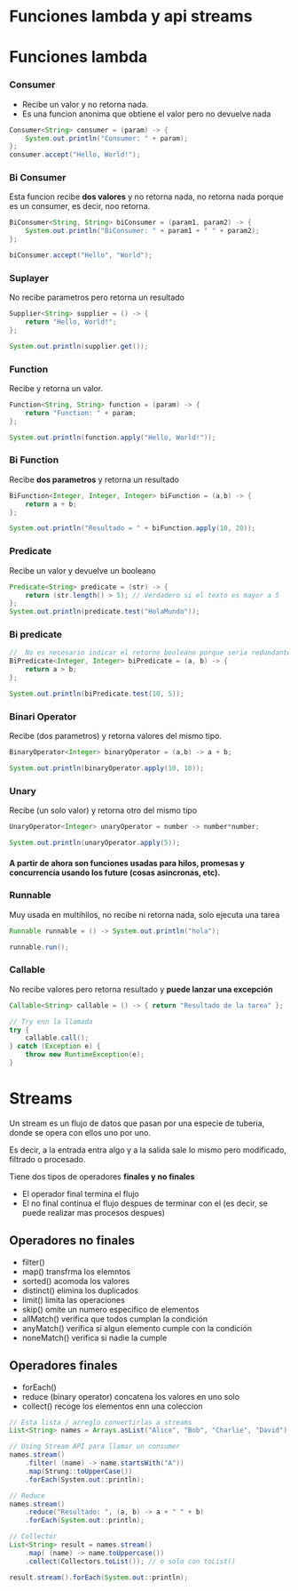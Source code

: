# Funciones lambda y api streams


# Funciones lambda

### Consumer

- Recibe un valor y no retorna nada.
- Es una funcion anonima que obtiene el valor pero no devuelve nada

```java
Consumer<String> consumer = (param) -> {
    System.out.println("Consumer: " + param);
};
consumer.accept("Hello, World!");
```

### Bi Consumer

Esta funcion recibe **dos valores** y no retorna nada, no retorna nada porque es un consumer, es decir, noo retorna.

```java
BiConsumer<String, String> biConsumer = (param1, param2) -> {
    System.out.println("BiConsumer: " + param1 + " " + param2);
};

biConsumer.accept("Hello", "World");
```

### Suplayer

No recibe parametros pero retorna un resultado

```java
Supplier<String> supplier = () -> {
    return "Hello, World!";
};

System.out.println(supplier.get());
```

### Function

Recibe y retorna un valor.

```java
Function<String, String> function = (param) -> {
    return "Function: " + param;
};

System.out.println(function.apply("Hello, World!"));
```

### Bi Function

Recibe **dos parametros** y retorna un resultado

```java
BiFunction<Integer, Integer, Integer> biFunction = (a,b) -> {
    return a + b;
};

System.out.println("Resultado = " + biFunction.apply(10, 20));
```

### Predicate

Recibe un valor y devuelve un booleano

```java
Predicate<String> predicate = (str) -> {
    return (str.length() > 5); // Verdadero si el texto es mayor a 5
};
System.out.println(predicate.test("HolaMundo"));
```

### Bi predicate

```java
//  No es necesario indicar el retorno booleano porque seria redundante
BiPredicate<Integer, Integer> biPredicate = (a, b) -> {
    return a > b;
};

System.out.println(biPredicate.test(10, 5));
```

### Binari Operator

Recibe (dos parametros) y retorna valores del mismo tipo.

```java
BinaryOperator<Integer> binaryOperator = (a,b) -> a + b;

System.out.println(binaryOperator.apply(10, 10));
```

### Unary

Recibe (un solo valor) y retorna otro del mismo tipo

```java
UnaryOperator<Integer> unaryOperator = number -> number*number;

System.out.println(unaryOperator.apply(5));
```

#### A partir de ahora son funciones usadas para hilos, promesas y concurrencia usando los future (cosas asincronas, etc).

### Runnable

Muy usada en multihilos, no recibe ni retorna nada, solo ejecuta una tarea

```java
Runnable runnable = () -> System.out.println("hola");

runnable.run();
```

### Callable

No recibe valores pero retorna resultado y **puede lanzar una excepción**

```java
Callable<String> callable = () -> { return "Resultado de la tarea" };

// Try enn la llamada
try {
    callable.call();
} catch (Exception e) {
    throw new RuntimeException(e);
}  
```

# Streams

Un stream es un flujo de datos que pasan por una especie de tuberia, donde se opera con ellos uno por uno.

Es decir, a la entrada entra algo y a la salida sale lo mismo pero modificado, filtrado o procesado.

Tiene dos tipos de operadores **finales y no finales**

- El operador final termina el flujo
- El no final continua el flujo despues de terminar con el (es decir, se puede realizar mas procesos despues)

## Operadores no finales

- filter()
- map() transfrma los elemntos
- sorted() acomoda los valores
- distinct() elimina los duplicados
- limit() limita las operaciones
- skip() omite un numero especifico de elementos
- allMatch() verifica que todos cumplan la condición
- anyMatch() verifica si algun elemento cumple con la condición
- noneMatch() verifica si nadie la cumple

## Operadores finales

- forEach()
- reduce (binary operator) concatena los valores en uno solo
- collect() recoge los elementos enn una coleccion

```java
// Esta lista / arreglo convertirlas a streams
List<String> names = Arrays.asList("Alice", "Bob", "Charlie", "David");

// Using Stream API para llamar un consumer
names.stream()
    .filter( (name) -> name.startsWith("A"))
    .map(Strung::toUpperCase())
    .forEach(Systen.out::println);

// Reduce
names.stream()
    .reduce("Resultado: ", (a, b) -> a + " " + b)
    .forEach(System.out::println);

// Collector
List<String> result = names.stream()
    .map( (name) -> name.toUppercase())
    .collect(Collectors.toList()); // o solo con toList()

result.stream().forEach(System.out::println);
```



